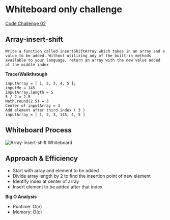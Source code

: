 # Whiteboard only challenge

[Code Challenge 02](https://derekdouglas365923.invisionapp.com/freehand/Code-Challenge-02-kxs1Pq2yL)

## Array-insert-shift

```
Write a function called insertShiftArray which takes in an array and a value to be added. Without utilizing any of the built-in methods available to your language, return an array with the new value added at the middle index
```

**Trace/Walkthrough**
```
inputArray = [ 1, 2, 3, 4, 5 ];
inputMe = 145
inputArray.length = 5
5 / 2 = 2.5
Math.round(2.5) = 3
Center of inputArray = 3
Add element after third index ( 3 )
inputArray = [ 1, 2, 3, 145, 4, 5 ]
```

## Whiteboard Process

![Array-insert-shift Whiteboard](https://user-images.githubusercontent.com/107226923/180901550-b7152cf0-e208-4584-9f95-b4cd8642b00c.png)

## Approach & Efficiency

- Start with array and element to be added
- Divide array length by 2 to find the insertion point of new element
- Identify index at center of array
- Insert element to be added after that index

**Big O Analysis**

- Runtime: O(n)
- Memory: O(c)
